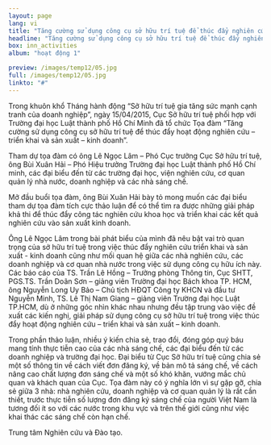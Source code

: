 ```yaml
---
layout: page
lang: vi
title: "Tăng cường sử dụng công cụ sở hữu trí tuệ để thúc đẩy nghiên cứu-triển khai và sản xuất- kinh doanh"
headline: "Tăng cường sử dụng công cụ sở hữu trí tuệ để thúc đẩy nghiên cứu-triển khai và sản xuất- kinh doanh"
box: inn_activities
album: "hoạt động 1"

preview: /images/temp12/05.jpg
full: /images/temp12/05.jpg
linkto: "#"
---
```


Trong khuôn khổ Tháng hành động “Sở hữu trí tuệ gia tăng sức mạnh cạnh tranh của doanh nghiệp”, ngày 15/04/2015, Cục Sở hữu trí tuệ phối hợp với Trường đại học Luật thành phố Hồ Chí Minh đã tổ chức Tọa đàm “Tăng cường sử dụng công cụ sở hữu trí tuệ để thúc đẩy hoạt động nghiên cứu – triển khai và sản xuất – kinh doanh”.

Tham dự tọa đàm có ông Lê Ngọc Lâm – Phó Cục trưởng Cục Sở hữu trí tuệ, ông Bùi Xuân Hải – Phó Hiệu trưởng Trường đại học Luật thành phố Hồ Chí minh, các đại biểu đến từ các trường đại học, viện nghiên cứu, cơ quan quản lý nhà nước, doanh nghiệp và các nhà sáng chế.

Mở đầu buổi tọa đàm, ông Bùi Xuân Hải bày tỏ mong muốn các đại biểu tham dự tọa đàm tích cực thảo luận để có thể tìm ra được những giải pháp khả thi để thúc đẩy công tác nghiên cứu khoa học và triển khai các kết quả nghiên cứu vào sản xuất kinh doanh.
 	 
Ông Lê Ngọc Lâm trong bài phát biểu của mình đã nêu bật vai trò quan trọng của sở hữu trí tuệ trong việc thúc đẩy nghiên cứu triển khai và sản xuất - kinh doanh cũng như mối quan hệ giữa các nhà nghiên cứu, các doanh nghiệp và cơ quan nhà nước trong việc sử dụng công cụ hữu ích này.
Các báo cáo của TS. Trần Lê Hồng – Trưởng phòng Thông tin, Cục SHTT, PGS.TS. Trần Doãn Sơn – giảng viên Trường đại học Bách khoa TP. HCM, ông Nguyễn Long Uy Bảo – Chủ tịch HĐQT Công ty KHCN và đầu tư Nguyễn Minh, TS. Lê Thị Nam Giang – giảng viên Trường đại học Luật TP.HCM, dù ở những góc nhìn khác nhau nhưng đều tập trung vào việc đề xuất các kiến nghị, giải pháp sử dụng công cụ sở hữu trí tuệ trong việc thúc đẩy hoạt động nghiên cứu – triển khai và sản xuất – kinh doanh.

Trong phần thảo luận, nhiều ý kiến chia sẻ, trao đổi, đóng góp quý báu mang tính thực tiễn cao của các nhà sáng chế, các đại biểu đến từ các doanh nghiệp và trường đại học. Đại biểu từ Cục Sở hữu trí tuệ cũng chia sẻ một số thông tin về cách viết đơn đăng ký, về bản mô tả sáng chế, về cách nâng cao chất lượng đơn sáng chế và một số khó khăn, vướng mắc chủ quan và khách quan của Cục. Tọa đàm này có ý nghĩa lớn vì sự gặp gỡ, chia sẻ giữa 3 nhà: nhà nghiên cứu, doanh nghiệp và cơ quan quản lý là rất cần thiết, trước thực tiễn số lượng đơn đăng ký sáng chế của người Việt Nam là tương đối ít so với các nước trong khu vực và trên thế giới cũng như việc khai thác các sáng chế còn hạn chế.

Trung tâm Nghiên cứu và Đào tạo.
